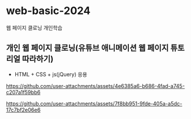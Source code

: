 # web-basic-2024
웹 페이지 클로닝 개인학습

## 개인 웹 페이지 클로닝(유튜브 애니메이션 웹 페이지 튜토리얼 따라하기)
- HTML + CSS + js(jQuery) 응용


https://github.com/user-attachments/assets/4e6385a6-b686-4fad-a745-c207a1f59bb6



https://github.com/user-attachments/assets/7f8bb951-9fde-405a-a5dc-17c7bf2e06e6


